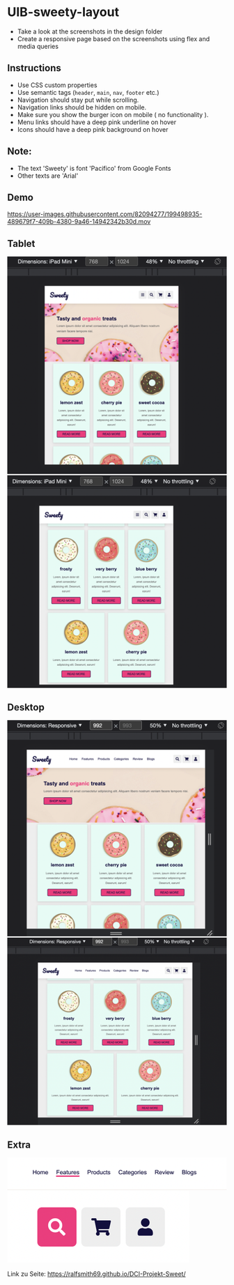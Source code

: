 # UIB-sweety-layout

- Take a look at the screenshots in the design folder
- Create a responsive page based on the screenshots using flex and media queries

## Instructions

- Use CSS custom properties
- Use semantic tags (`header`, `main`, `nav`, `footer` etc.)
- Navigation should stay put while scrolling.
- Navigation links should be hidden on mobile.
- Make sure you show the burger icon on mobile ( no functionality ).
- Menu links should have a deep pink underline on hover
- Icons should have a deep pink background on hover

## Note:

- The text 'Sweety' is font 'Pacifico' from Google Fonts
- Other texts are 'Arial'

## Demo

https://user-images.githubusercontent.com/82094277/199498935-489679f7-409b-4380-9a46-14942342b30d.mov

## Tablet

![tablet](designs/tablet.png)
![tablet2](designs/tablet2.png)

## Desktop

![desktop](designs/desk.png)
![desktop2](designs/desk2.png)

## Extra

![menu](designs/menu.png)
![icons](designs/icons.png)

Link zu Seite: https://ralfsmith69.github.io/DCI-Projekt-Sweet/
